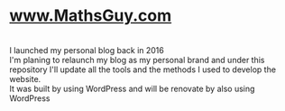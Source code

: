 # www.MathsGuy.com
<br>I launched my personal blog back in 2016
<br>I'm planing to relaunch my blog as my personal brand and under this repository I'll update all the tools and the methods I used to develop the website. 
<br>It was built by using WordPress and will be renovate by also using WordPress
